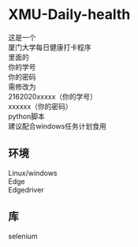 # XMU-Daily-health
这是一个<br>
厦门大学每日健康打卡程序 <br>
里面的<br>
你的学号<br>
你的密码<br>
需修改为<br>
2162020xxxxx（你的学号）<br>
xxxxxx（你的密码）<br>
python脚本<br>
建议配合windows任务计划食用<br>

## 环境
Linux/windows<br>
Edge<br>
Edgedriver<br>

## 库
selenium
